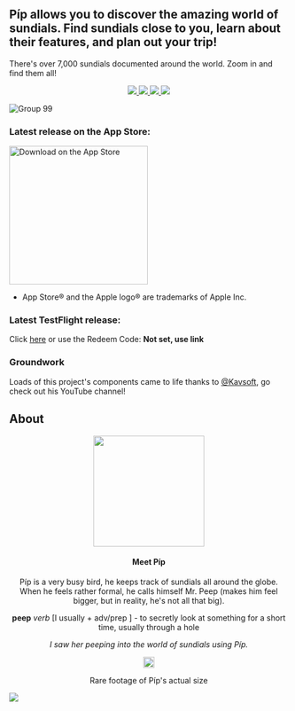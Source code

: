 ## Píp allows you to discover the amazing world of sundials. Find sundials close to you, learn about their features, and plan out your trip! 

There's over 7,000 sundials documented around the world. Zoom in and find them all!

<div align="center">
  <a href="https://github.com/scraptechguy/Peep/actions">
    <img src="https://github.com/scraptechguy/Peep/actions/workflows/ios.yml/badge.svg">
  </a>
  <a href="">
    <img src="https://img.shields.io/github/contributors/scraptechguy/Peep">
  </a>
  <a href="">
    <img src="https://img.shields.io/github/issues/scraptechguy/Peep">
  </a>
  <a href="">
    <img src="https://img.shields.io/github/issues-pr/scraptechguy/Peep">
  </a>
</div>

![Group 99](https://user-images.githubusercontent.com/75474651/209583866-9bbfe36b-7add-4639-ba4d-846729f009c7.png)

### Latest release on the App Store: 

<a href="https://apps.apple.com/cz/app/p%C3%ADp/id6444575713" target="_blank"> <img width="250" alt="Download on the App Store" src="https://user-images.githubusercontent.com/75474651/196102512-b4307edf-2497-44f1-b847-05464128c9e1.svg"> </a>

  - App Store® and the Apple logo® are trademarks of Apple Inc.

### Latest TestFlight release:

Click <a href="https://testflight.apple.com/join/nrBtEpPi">here</a> or use the Redeem Code: <b>Not set, use link</b>

### Groundwork 

Loads of this project's components came to life thanks to <a href="https://www.youtube.com/@Kavsoft">@Kavsoft</a>, go check out his YouTube channel!

## About

<div align="center">
  <img src="https://user-images.githubusercontent.com/75474651/202924529-86a4beb5-4266-409b-85d5-9f7308d91a94.svg" width="200">
  
#### Meet Píp

Píp is a very busy bird, he keeps track of sundials all around the globe. When he feels rather formal, he calls himself Mr. Peep (makes him feel bigger,  but in reality, he's not all that big). 

**peep** *verb* [I usually + adv/prep ] - to secretly look at something for a short time, usually through a hole

*I saw her peeping into the world of sundials using Píp.*

<img src="https://user-images.githubusercontent.com/75474651/202924529-86a4beb5-4266-409b-85d5-9f7308d91a94.svg" width="20">

Rare footage of Píp's actual size

</div>

<img src="https://github.com/scraptechguy/Peep/blob/main/docs/FullPeepMockups.png">
